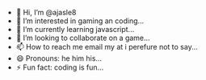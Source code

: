 - 👋 Hi, I’m @ajasle8
- 👀 I’m interested in gaming an coding...
- 🌱 I’m currently learning  javascript...
- 💞️ I’m looking to collaborate on a game...
- 📫 How to reach me email my at i perefure not to say...
- 😄 Pronouns: he him his...
- ⚡ Fun fact: coding is fun...

<!---
ajasle8/ajasle8 is a ✨ special ✨ repository because its `README.md` (this file) appears on your GitHub profile.
You can click the Preview link to take a look at your changes.
--->
